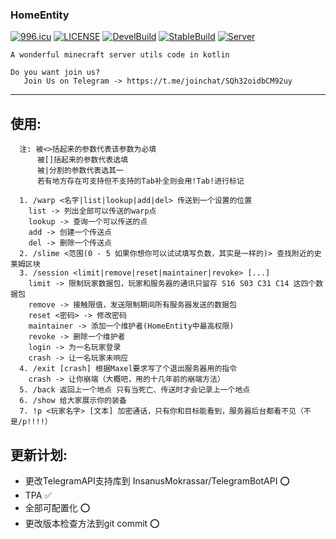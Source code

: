 ### HomeEntity 

[![996.icu](https://img.shields.io/badge/link-996.icu-red.svg)](https://996.icu)
[![LICENSE](https://img.shields.io/badge/license-Anti%20996-blue.svg)](https://github.com/996icu/996.ICU/blob/master/LICENSE)
[![DevelBuild](https://img.shields.io/jenkins/build?jobUrl=https%3A%2F%2Fci.thelama.cn%2Fjob%2FHomeEntity-Devel%2F&label=Devel%20Build)](https://img.shields.io/jenkins/build?jobUrl=https%3A%2F%2Fci.thelama.cn%2Fjob%2FHomeEntity-Devel%2F&label=Devel%20Build)
[![StableBuild](https://img.shields.io/jenkins/build?jobUrl=https%3A%2F%2Fci.thelama.cn%2Fjob%2FHomeEntity%2F&label=Stable%20Build)](https://img.shields.io/jenkins/build?jobUrl=https%3A%2F%2Fci.thelama.cn%2Fjob%2FHomeEntity%2F&label=Stable%20Build)
[![Server](https://hello-minecraft-api-production.up.railway.app/api/ping-svg/2704ba23.123nat.com:26588 )](https://hello-minecraft-api-production.up.railway.app/api/ping-svg/2704ba23.123nat.com:26588)
```
A wonderful minecraft server utils code in kotlin

Do you want join us? 
   Join Us on Telegram -> https://t.me/joinchat/SQh32oidbCM92uy
```
---
使用:
---
```
  注: 被<>括起来的参数代表该参数为必填
      被[]括起来的参数代表选填
      被|分割的参数代表选其一
      若有地方存在可支持但不支持的Tab补全则会用!Tab!进行标记

  1. /warp <名字|list|lookup|add|del> 传送到一个设置的位置
    list -> 列出全部可以传送的warp点
    lookup -> 查询一个可以传送的点
    add -> 创建一个传送点
    del -> 删除一个传送点
  2. /slime <范围(0 - 5 如果你想你可以试试填写负数，其实是一样的)> 查找附近的史莱姆区块
  3. /session <limit|remove|reset|maintainer|revoke> [...]
    limit -> 限制玩家数据包，玩家和服务器的通讯只留存 S16 S03 C31 C14 这四个数据包
    remove -> 接触限值，发送限制期间所有服务器发送的数据包
    reset <密码> -> 修改密码
    maintainer -> 添加一个维护者(HomeEntity中最高权限)
    revoke -> 删除一个维护者
    login -> 为一名玩家登录
    crash -> 让一名玩家未响应
  4. /exit [crash] 根据Maxel要求写了个退出服务器用的指令
    crash -> 让你崩端（大概吧，用的十几年前的崩端方法）
  5. /back 返回上一个地点 只有当死亡、传送时才会记录上一个地点
  6. /show 给大家展示你的装备
  7. !p <玩家名字> [文本] 加密通话，只有你和目标能看到，服务器后台都看不见（不是/p!!!!）

```
更新计划:
---
+ 更改TelegramAPI支持库到 InsanusMokrassar/TelegramBotAPI ⭕
+ TPA ✅
+ 全部可配置化 ⭕
+ 更改版本检查方法到git commit ⭕